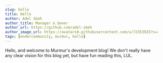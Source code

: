 ```yaml
---
slug: hello
title: Hello
author: Adel Sbeh
author_title: Manager & Owner
author_url: https://github.com/adel-sbeh
author_image_url: https://avatars0.githubusercontent.com/u/72353925?s=400&v=4
tags: [endercommunity, murmur, hello]
---
```


Hello, and welcome to Murmur's development blog! We don't really have any clear vision for this blog yet, but have fun reading this, LUL.
